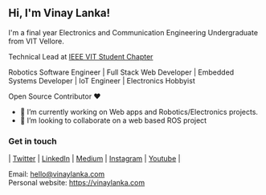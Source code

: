 ## Hi, I'm Vinay Lanka! 

I'm a final year Electronics and Communication Engineering Undergraduate from VIT Vellore.

Technical Lead at [IEEE VIT Student Chapter](https://github.com/IEEE-VIT)

Robotics Software Engineer | Full Stack Web Developer | Embedded Systems Developer | IoT Engineer | Electronics Hobbyist 

Open Source Contributor ❤️

- 🔭 I’m currently working on Web apps and Robotics/Electronics projects.
- 👯 I’m looking to collaborate on a web based ROS project 

### Get in touch

| [Twitter](https://twitter.com/vinay_lanka) | [LinkedIn](https://www.linkedin.com/in/vinaylanka/) | [Medium](https://medium.com/@vinaylanka) | [Instagram](https://www.instagram.com/vinaylanka/) | [Youtube](https://www.youtube.com/channel/UCgAPhxlyvs-Pi1v_MuodhKw) |

Email: hello@vinaylanka.com<br>
Personal website: https://vinaylanka.com

